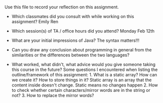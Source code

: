 Use this file to record your reflection on this assignment.

- Which classmates did you consult with while working on this assignment?
    Emily Ren

- Which session(s) of TA / office hours did you attend?
    Monday Feb 12th

- What are your initial impressions of Java? 
    The syntax matters!!!

- Can you draw any conclusion about programming in general from the similarities or the differences between the two languages? 

- What worked, what didn't, what advice would you give someone taking this course in the future?
    Some questions I encountered when listing the outline/framework of this assignment:
        1. What is a static array? How can we create it? How to store things in it? 
            Static array is an array that the content inside doesn't change. Static means no changes happen
        2. How to check whether certain characters/mirror words are in the string or not?
        3. How to replace the mirror words?
